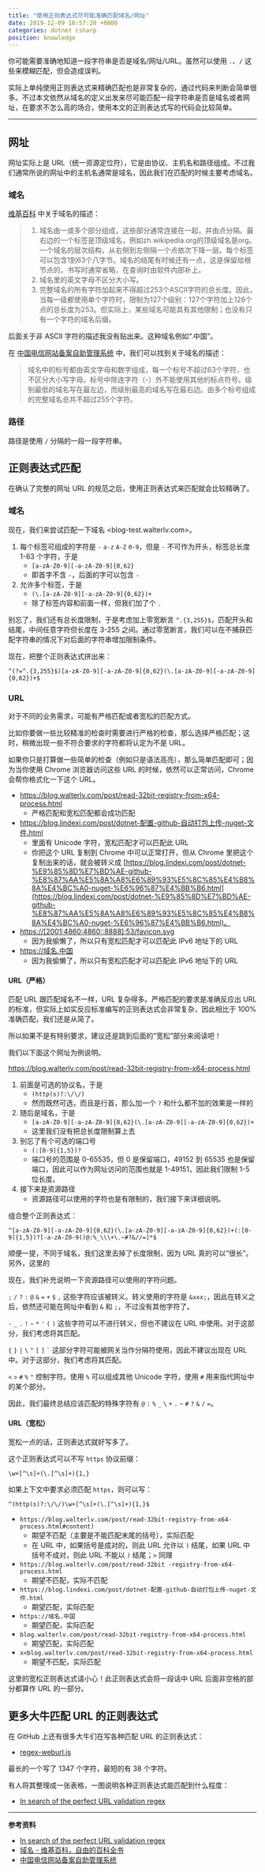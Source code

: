 ```yaml
---
title: "使用正则表达式尽可能准确匹配域名/网址"
date: 2019-12-09 16:57:20 +0800
categories: dotnet csharp
position: knowledge
---
```


你可能需要准确地知道一段字符串是否是域名/网址/URL。虽然可以使用 `.`、`/` 这些来模糊匹配，但会造成误判。

实际上单纯使用正则表达式来精确匹配也是非常复杂的，通过代码来判断会简单很多。不过本文依然从域名的定义出发来尽可能匹配一段字符串是否是域名或者网址，在要求不怎么高的场合，使用本文的正则表达式写的代码会比较简单。

---

<div id="toc"></div>

## 网址

网址实际上是 URL（统一资源定位符），它是由协议、主机名和路径组成。不过我们通常所说的网址中的主机名通常是域名，因此我们在匹配的时候主要考虑域名。

### 域名

[维基百科](https://zh.wikipedia.org/wiki/%E5%9F%9F%E5%90%8D) 中关于域名的描述：

> 1. 域名由一或多个部分组成，这些部分通常连接在一起，并由点分隔。最右边的一个标签是顶级域名，例如zh.wikipedia.org的顶级域名是org。一个域名的层次结构，从右侧到左侧隔一个点依次下降一层。每个标签可以包含1到63个八字节。域名的结尾有时候还有一点，这是保留给根节点的，书写时通常省略，在查询时由软件内部补上。
> 1. 域名里的英文字母不区分大小写。
> 1. 完整域名的所有字符加起来不得超过253个ASCII字符的总长度。因此，当每一级都使用单个字符时，限制为127个级别：127个字符加上126个点的总长度为253。但实际上，某些域名可能具有其他限制；也没有只有一个字符的域名后缀。

后面关于非 ASCII 字符的描述我没有贴出来。这种域名例如“.中国”。

在 [中国电信网站备案自助管理系统](http://beian.ct10000.com/portal/icp/help/helpdetail.do?helpid=305) 中，我们可以找到关于域名的描述：

> 域名中的标号都由英文字母和数字组成，每一个标号不超过63个字符，也不区分大小写字母。标号中除连字符（-）外不能使用其他的标点符号。级别最低的域名写在最左边，而级别最高的域名写在最右边。由多个标号组成的完整域名总共不超过255个字符。

### 路径

路径是使用 `/` 分隔的一段一段字符串。

## 正则表达式匹配

在确认了完整的网址 URL 的规范之后，使用正则表达式来匹配就会比较精确了。

### 域名

现在，我们来尝试匹配一下域名 <blog-test.walterlv.com>。

1. 每个标签可组成的字符是 `-` `a-z` `A-Z` `0-9`，但是 `-` 不可作为开头，标签总长度 1-63 个字符，于是
    - `[a-zA-Z0-9][-a-zA-Z0-9]{0,62}`
    - 即首字不含 `-`，后面的字可以包含 `-`
1. 允许多个标签，于是
    - `(\.[a-zA-Z0-9][-a-zA-Z0-9]{0,62})+`
    - 除了标签内容和前面一样，但我们加了个 `.`

别忘了，我们还有总长度限制，于是考虑加上零宽断言 `^.{3,255}$`，匹配开头和结尾，中间任意字符但长度在 3-255 之间。通过零宽断言，我们可以在不捕获匹配字符串的情况下对后面的字符串增加限制条件。

现在，把整个正则表达式拼出来：

```regex
^(?=^.{3,255}$)[a-zA-Z0-9][-a-zA-Z0-9]{0,62}(\.[a-zA-Z0-9][-a-zA-Z0-9]{0,62})+$
```

### URL

对于不同的业务需求，可能有严格匹配或者宽松的匹配方式。

比如你要做一些比较精准的检查时需要进行严格的检查，那么选择严格匹配；这时，稍微出现一些不符合要求的字符都将认定为不是 URL。

如果你只是打算做一些简单的检查（例如只是语法高亮），那么简单匹配即可；因为当你使用 Chrome 浏览器访问这些 URL 的时候，依然可以正常访问，Chrome 会帮你格式化一下这个 URL。

- <https://blog.walterlv.com/post/read-32bit-registry-from-x64-process.html>
    - 严格匹配和宽松匹配都会成功匹配
- <https://blog.lindexi.com/post/dotnet-配置-github-自动打包上传-nuget-文件.html>
    - 里面有 Unicode 字符，宽松匹配才可以匹配此 URL
    - 你把这个 URL 复制到 Chrome 中可以正常打开，但从 Chrome 里把这个复制出来的话，就会被转义成 [https://blog.lindexi.com/post/dotnet-%E9%85%8D%E7%BD%AE-github-%E8%87%AA%E5%8A%A8%E6%89%93%E5%8C%85%E4%B8%8A%E4%BC%A0-nuget-%E6%96%87%E4%BB%B6.html](https://blog.lindexi.com/post/dotnet-%E9%85%8D%E7%BD%AE-github-%E8%87%AA%E5%8A%A8%E6%89%93%E5%8C%85%E4%B8%8A%E4%BC%A0-nuget-%E6%96%87%E4%BB%B6.html)。
- <https://[2001:4860:4860::8888]:53/favicon.svg>
    - 因为我偷懒了，所以只有宽松匹配才可以匹配此 IPv6 地址下的 URL
- <https://域名.中国>
    - 因为我偷懒了，所以只有宽松匹配才可以匹配此 IPv6 地址下的 URL

#### URL（严格）

匹配 URL 跟匹配域名不一样，URL 复杂得多。严格匹配的要求是准确反应出 URL 的标准，但实际上如实反应标准编写的正则表达式会非常复杂，因此相比于 100% 准确匹配，我们还是从简了。

所以如果不是有特别要求，建议还是跳到后面的“宽松”部分来阅读吧！

我们以下面这个网址为例说明。

<https://blog.walterlv.com/post/read-32bit-registry-from-x64-process.html>

1. 前面是可选的协议名，于是
    - `(http(s)?:\/\/)`
    - 然而既然可选，而且是行首，那么加一个 `?` 和什么都不加的效果是一样的
1. 随后是域名，于是
    - `[a-zA-Z0-9][-a-zA-Z0-9]{0,62}(\.[a-zA-Z0-9][-a-zA-Z0-9]{0,62})+`
    - 这里我们没有把总长度限制算上去
1. 别忘了有个可选的端口号
    - `(:[0-9]{1,5})?`
    - 端口号的范围是 0-65535，但 0 是保留端口，49152 到 65535 也是保留端口，因此可以作为网址访问的范围也就是 1-49151，因此我们限制 1-5 位长度。
1. 接下来是资源路径
    - 资源路径可以使用的字符也是有限制的，我们接下来详细说明。

组合整个正则表达式：

```regex
^[a-zA-Z0-9][-a-zA-Z0-9]{0,62}(\.[a-zA-Z0-9][-a-zA-Z0-9]{0,62})+(:[0-9]{1,5})?[-a-zA-Z0-9()@:%_\\\+\.~#?&//=]*$
```

顺便一提，不同于域名，我们这里去掉了长度限制，因为 URL 真的可以“很长”。另外，这里的 

现在，我们补充说明一下资源路径可以使用的字符问题。

`;` `/` `?` `:` `@` `&` `=` `+` `$` `,` 这些字符应该被转义。转义使用的字符是 `&xxx;`，因此在转义之后，依然还可能在网址中看到 `&` 和 `;`，不过没有其他字符了。

`-` `_` `.` `!` `~` `*` `'` `(` `)` 这些字符可以不进行转义，但也不建议在 URL 中使用。对于这部分，我们考虑将其匹配。

`{` `}` `|` `\` `^` `[` `]` `` ` `` 这部分字符可能被网关当作分隔符使用，因此不建议出现在 URL 中。对于这部分，我们考虑将其匹配。

`<` `>` `#` `%` `"` 控制字符。使用 `%` 可以组成其他 Unicode 字符，使用 `#` 用来指代网址中的某个部分。

因此，我们最终总结应该匹配的特殊字符有 `@` `:` `%` `_` `\` `+` `.` `~` `#` `?` `&` `/` `=`。

#### URL（宽松）

宽松一点的话，正则表达式就好写多了。

这个正则表达式可以不写 `https` 协议前缀：

```
\w+[^\s]+(\.[^\s]+){1,}
```

如果上下文中要求必须匹配 `https`，则可以写：

```
^(http(s)?:\/\/)\w+[^\s]+(\.[^\s]+){1,}$
```

- `https://blog.walterlv.com/post/read-32bit-registry-from-x64-process.html#content)`
    - 期望不匹配（主要是不能匹配末尾的括号），实际匹配
    - 在 URL 中，如果括号是成对的，则此 URL 允许以 `)` 结尾，如果 URL 中括号不成对，则此 URL 不能以 `)` 结尾；`>` 同理
- `https://blog.walterlv.com/post/read-32bit -registry-from-x64-process.html`
    - 期望不匹配，实际不匹配
- `https://blog.lindexi.com/post/dotnet-配置-github-自动打包上传-nuget-文件.html`
    - 期望匹配，实际匹配
- `https://域名.中国`
    - 期望匹配，实际匹配
- `blog.walterlv.com/post/read-32bit-registry-from-x64-process.html`
    - 期望匹配，实际匹配
- `x<blog.walterlv.com/post/read-32bit-registry-from-x64-process.html`
    - 期望不匹配，实际匹配

这里的宽松正则表达式请小心！此正则表达式会将一段话中 URL 后面非空格的部分都算作 URL 的一部分。

## 更多大牛匹配 URL 的正则表达式

在 GitHub 上还有很多大牛们在写各种匹配 URL 的正则表达式：

- [regex-weburl.js](https://gist.github.com/dperini/729294)

最长的一个写了 1347 个字符，最短的有 38 个字符。

有人将其整理成一张表格，一图说明各种正则表达式能匹配到什么程度：

- [In search of the perfect URL validation regex](https://mathiasbynens.be/demo/url-regex)

---

**参考资料**

- [In search of the perfect URL validation regex](https://mathiasbynens.be/demo/url-regex)
- [域名 - 维基百科，自由的百科全书](https://zh.wikipedia.org/wiki/%E5%9F%9F%E5%90%8D)
- [中国电信网站备案自助管理系统](http://beian.ct10000.com/portal/icp/help/helpdetail.do?helpid=305)
